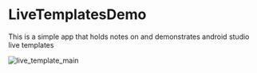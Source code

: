 # LiveTemplatesDemo
This is a simple app that holds notes on and demonstrates android studio live templates

![live_template_main](https://cloud.githubusercontent.com/assets/11308007/23285458/56c2fdca-f9ff-11e6-9c82-9160ae55639e.png)

